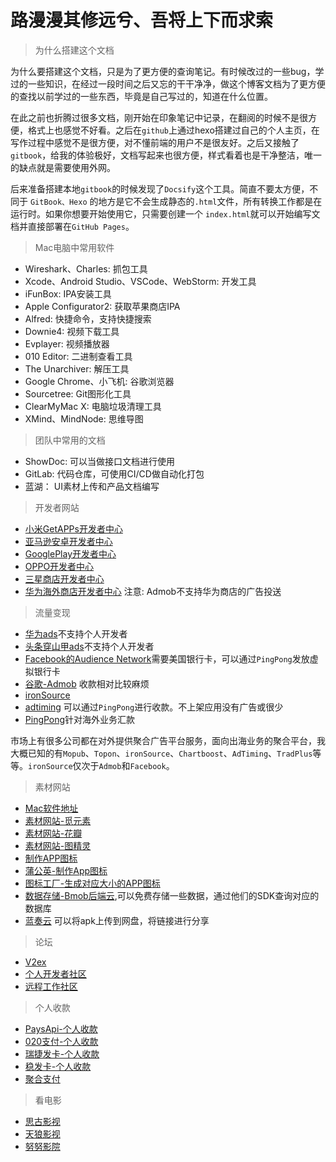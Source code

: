 # 路漫漫其修远兮、吾将上下而求索

> 为什么搭建这个文档

为什么要搭建这个文档，只是为了更方便的查询笔记。有时候改过的一些bug，学过的一些知识，在经过一段时间之后又忘的干干净净，做这个博客文档为了更方便的查找以前学过的一些东西，毕竟是自己写过的，知道在什么位置。

在此之前也折腾过很多文档，刚开始在印象笔记中记录，在翻阅的时候不是很方便，格式上也感觉不好看。之后在`github`上通过hexo搭建过自己的个人主页，在写作过程中感觉不是很方便，对不懂前端的用户不是很友好。之后又接触了`gitbook`，给我的体验极好，文档写起来也很方便，样式看着也是干净整洁，唯一的缺点就是需要使用外网。

后来准备搭建本地`gitbook`的时候发现了`Docsify`这个工具。简直不要太方便，不同于 `GitBook、Hexo` 的地方是它不会生成静态的`.html`文件，所有转换工作都是在运行时。如果你想要开始使用它，只需要创建一个 `index.html`就可以开始编写文档并直接部署在`GitHub Pages`。

> Mac电脑中常用软件

* Wireshark、Charles: 抓包工具
* Xcode、Android Studio、VSCode、WebStorm: 开发工具
* iFunBox: IPA安装工具
* Apple Configurator2: 获取苹果商店IPA
* Alfred: 快捷命令，支持快捷搜索
* Downie4: 视频下载工具 
* Evplayer: 视频播放器
* 010 Editor: 二进制查看工具
* The Unarchiver: 解压工具
* Google Chrome、小飞机: 谷歌浏览器
* Sourcetree: Git图形化工具
* ClearMyMac X: 电脑垃圾清理工具
* XMind、MindNode: 思维导图

> 团队中常用的文档

* ShowDoc: 可以当做接口文档进行使用
* GitLab: 代码仓库，可使用CI/CD做自动化打包
* 蓝湖： UI素材上传和产品文档编写

> 开发者网站

* [小米GetAPPs开发者中心](http://global.developer.mi.com/register/result)
* [亚马逊安卓开发者中心](https://developer.amazon.com/apps-and-games/console/app/list)
* [GooglePlay开发者中心](https://play.google.com/console/developers/6239515804522162761/app-list)
* [OPPO开发者中心](https://developers.oppomobile.com/)
* [三星商店开发者中心](https://seller.samsungapps.com/login/signIn.as)
* [华为海外商店开发者中心](https://developer.huawei.com/consumer/cn/service/josp/agc/index.html#/) 注意: Admob不支持华为商店的广告投送


> 流量变现

* [华为ads](https://ads.huawei.com/usermgtportal/home/index.html#/)不支持个人开发者
* [头条穿山甲ads](https://www.pangle.cn/)不支持个人开发者
* [Facebook的Audience Network](https://developers.facebook.com/docs/audience-network?locale=zh_CN)需要美国银行卡，可以通过`PingPong`发放虚拟银行卡
* [谷歌-Admob](https://admob.google.com/home/) 收款相对比较麻烦
* [ironSource](https://platform.ironsrc.com/partners/tour)
* [adtiming](https://www.adtiming.com/) 可以通过`PingPong`进行收款。不上架应用没有广告或很少
* [PingPong](https://us.pingpongx.com/)针对海外业务汇款

市场上有很多公司都在对外提供聚合广告平台服务，面向出海业务的聚合平台，我大概已知的有`Mopub`、`Topon`、`ironSource`、`Chartboost`、`AdTiming`、`TradPlus`等等。`ironSource`仅次于`Admob`和`Facebook`。

> 素材网站

* [Mac软件地址](https://www.macwk.com/)
* [素材网站-觅元素](http://www.51yuansu.com/)
* [素材网站-花瓣](https://huaban.com/home/)
* [素材网站-图精灵](http://616pic.com/tupian/katongshuiguo.html)
* [制作APP图标](https://www.bufanapp.com/tool/icon)
* [蒲公英-制作App图标](https://www.pgyer.com/tools/appIcon)
* [图标工厂-生成对应大小的APP图标](https://icon.wuruihong.com/)
* [数据存储-Bmob后端云](https://www.bmob.cn/),可以免费存储一些数据，通过他们的SDK查询对应的数据库
* [蓝奏云](https://www.lanzou.com/) 可以将apk上传到网盘，将链接进行分享

> 论坛

* [V2ex](https://v2ex.com/)
* [个人开发者社区](https://w2solo.com/)
* [远程工作社区](https://eleduck.com/)

> 个人收款
* [PaysApi-个人收款](https://www.paysapi.com/docpay)
* [020支付-个人收款](https://020zf.com/index.html) 
* [瑞捷发卡-个人收款](http://www.feelong.net/)
* [稳发卡-个人收款](http://www.whg55.com/)
* [聚合支付](http://www.jyhl.top/)

> 看电影
* [思古影视](https://www.siguyy.com/)
* [天狼影视](https://www.tlyyy.cc/)
* [努努影院](https://www.nunuyy.cc/)